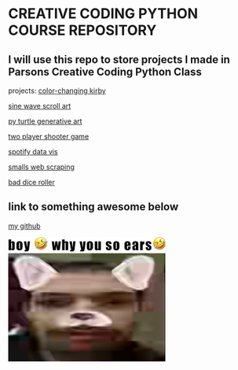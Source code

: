 # CREATIVE CODING PYTHON COURSE REPOSITORY
I will use this repo to store projects I made in Parsons Creative Coding Python Class
---
projects: [color-changing kirby](https://github.com/macizen/pyClassRepo/blob/main/Assignment2_kirby/readme.md)

[sine wave scroll art](https://github.com/macizen/pyClassRepo/blob/main/scroll_art/readme.md)

[py turtle generative art](https://github.com/macizen/pyClassRepo/tree/main/turtle)

[two player shooter game](https://github.com/macizen/pyClassRepo/tree/main/pygame)

[spotify data vis](https://github.com/macizen/pyClassRepo/tree/main/datavis)

[smalls web scraping](https://github.com/macizen/pyClassRepo/tree/main/web_scraping)

[bad dice roller](https://github.com/macizen/pyClassRepo/blob/main/gui-tkinter/readme.md)

## link to something awesome below
[my github](https://github.com/macizen)

![picture of me](pictures/me.jpeg)
